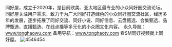 同好屋，成立于2020年，是目前欧美、亚太地区最专业的小众同好圈交流论坛。同好屋关注用户需求，致力于为广大同好打造绿色的小众同好圈交流社区，经历多年的发展，逐步拓展了同好交流、同好小说、同好信息、云盘甄选、合集甄选、品牌甄选、直播甄选、在线点播等多元化的小众圈文化内容。
永久导航：www.tonghaowu.com 
备用导航：www.tonghaotv.com 
看SM同好视频就上同好屋。
![4546454](https://github.com/tonghaowu/tonghaowu/assets/170170023/5b5e8b2e-7729-4909-bfce-dc59bbacdfa2)
